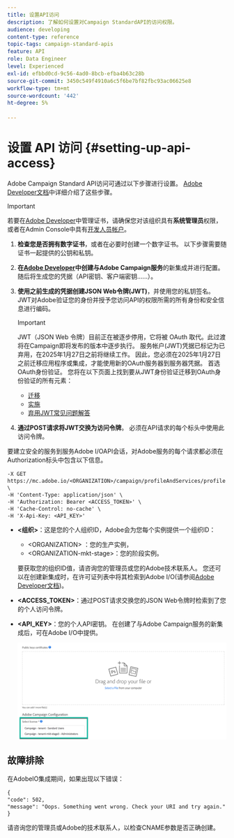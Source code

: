 ```yaml
---
title: 设置API访问
description: 了解如何设置对Campaign StandardAPI的访问权限。
audience: developing
content-type: reference
topic-tags: campaign-standard-apis
feature: API
role: Data Engineer
level: Experienced
exl-id: efbbd0cd-9c56-4ad0-8bcb-efba4b63c28b
source-git-commit: 3450c549f4910a6c5f6be7bf82fbc93ac06625e8
workflow-type: tm+mt
source-wordcount: '442'
ht-degree: 5%

---
```


# 设置 API 访问 {#setting-up-api-access}

Adobe Campaign Standard API访问可通过以下步骤进行设置。 [Adobe Developer文档](https://developer.adobe.com/developer-console/docs/guides/#!AdobeDocs/adobeio-auth/master/AuthenticationOverview/ServiceAccountIntegration.md)中详细介绍了这些步骤。

>[!IMPORTANT]
>
>若要在[Adobe Developer](https://developer.adobe.com/)中管理证书，请确保您对该组织具有&#x200B;**系统管理员**&#x200B;权限，或者在Admin Console中具有[开发人员帐户](https://helpx.adobe.com/enterprise/using/manage-developers.html)。

1. **检查您是否拥有数字证书**，或者在必要时创建一个数字证书。 以下步骤需要随证书一起提供的公钥和私钥。
1. **在[Adobe Developer](https://developer.adobe.com/)中创建与Adobe Campaign服务**&#x200B;的新集成并进行配置。 随后将生成您的凭据（API密钥、客户端密钥……）。
1. **使用之前生成的凭据创建JSON Web令牌(JWT)**，并使用您的私钥签名。 JWT对Adobe验证您的身份并授予您访问API的权限所需的所有身份和安全信息进行编码。

   >[!IMPORTANT]
   >
   >JWT（JSON Web 令牌）目前正在被逐步停用，它将被 OAuth 取代。此过渡将在Campaign即将发布的版本中逐步执行。 服务帐户(JWT)凭据已标记为已弃用，在2025年1月27日之前将继续工作。 因此，您必须在2025年1月27日之前迁移应用程序或集成，才能使用新的OAuth服务器到服务器凭据。 首选OAuth身份验证。 您将在以下页面上找到要从JWT身份验证迁移到OAuth身份验证的所有元素：
   >* [迁移](https://developer.adobe.com/developer-console/docs/guides/authentication/ServerToServerAuthentication/migration/)
   >* [实施](https://developer.adobe.com/developer-console/docs/guides/authentication/ServerToServerAuthentication/implementation/)
   >* [弃用JWT常见问题解答](https://developer.adobe.com/developer-console/docs/guides/authentication/ServerToServerAuthentication/faqs/)

1. **通过POST请求将JWT交换为访问令牌**。 必须在API请求的每个标头中使用此访问令牌。

要建立安全的服务到服务Adobe I/OAPI会话，对Adobe服务的每个请求都必须在Authorization标头中包含以下信息。

```
-X GET https://mc.adobe.io/<ORGANIZATION>/campaign/profileAndServices/profile \
-H 'Content-Type: application/json' \
-H 'Authorization: Bearer <ACCESS_TOKEN>' \
-H 'Cache-Control: no-cache' \
-H 'X-Api-Key: <API_KEY>'
```

* **&lt;组织>**：这是您的个人组织ID，Adobe会为您每个实例提供一个组织ID：

   * &lt;ORGANIZATION> ：您的生产实例，
   * &lt;ORGANIZATION-mkt-stage>：您的阶段实例。

  要获取您的组织ID值，请咨询您的管理员或您的Adobe技术联系人。 您还可以在创建新集成时，在许可证列表中将其检索到Adobe I/O(请参阅<a href="https://developer.adobe.com/developer-console/docs/guides/authentication/">Adobe Developer文档</a>)。

* **&lt;ACCESS_TOKEN>**：通过POST请求交换您的JSON Web令牌时检索到了您的个人访问令牌。

* **&lt;API_KEY>**：您的个人API密钥。 在创建了与Adobe Campaign服务的新集成后，可在Adobe I/O中提供。

  ![替换文本](assets/tenant.png)

## 故障排除

在AdobeIO集成期间，如果出现以下错误：

```
{ 
"code": 502, 
"message": "Oops. Something went wrong. Check your URI and try again." 
}
```


请咨询您的管理员或Adobe的技术联系人，以检查CNAME参数是否正确创建。
